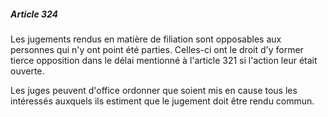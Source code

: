 ##### Article 324

Les jugements rendus en matière de filiation sont opposables aux personnes qui n'y ont point été parties. Celles-ci ont le droit d'y former tierce opposition dans le délai mentionné à l'article 321 si l'action leur était ouverte.

Les juges peuvent d'office ordonner que soient mis en cause tous les intéressés auxquels ils estiment que le jugement doit être rendu commun.

